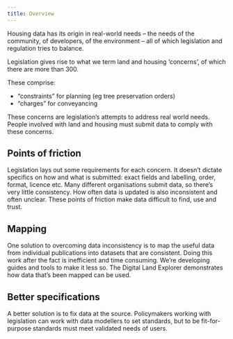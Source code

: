 ```yaml
---
title: Overview
---
```


Housing data has its origin in real-world needs – the needs of the community, of developers, of the environment – all of which legislation and regulation tries to balance.

Legislation gives rise to what we term land and housing ‘concerns’, of which there are more than 300.

These comprise:

* “constraints” for planning (eg tree preservation orders)
* “charges” for conveyancing

These concerns are legislation’s attempts to address real world needs. People involved with land and housing must submit data to comply with these concerns.

## Points of friction

Legislation lays out some requirements for each concern. It doesn’t dictate specifics on how and what is submitted: exact fields and labelling, order, format, licence etc. Many different organisations submit data, so there’s very little consistency. How often data is updated is also inconsistent and often unclear. These points of friction make data difficult to find, use and trust.

## Mapping

One solution to overcoming data inconsistency is to map the useful data from individual publications into datasets that are consistent. Doing this work after the fact is inefficient and time consuming. We’re developing guides and tools to make it less so. The Digital Land Explorer demonstrates how data that’s been mapped can be used.

## Better specifications

A better solution is to fix data at the source. Policymakers working with legislation can work with data modellers to set standards, but to be fit-for-purpose standards must meet validated needs of users.
